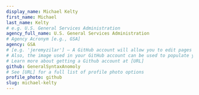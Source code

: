 ```yaml
---
display_name: Michael Kelty
first_name: Michael
last_name: Kelty
# e.g. U.S. General Services Administration
agency_full_name: U.S. General Services Administration
# Agency Acronym [e.g., GSA]
agency: GSA
# [e.g. 'jeremyzilar'] — A GitHub account will allow you to edit pages on Digital.gov.
# Also, the image used in your GitHub account can be used to populate your digital.gov profile photo.
# Learn more about getting a Github account at [URL]
github: GeneralSyntaxAnomoly
# See [URL] for a full list of profile photo options
profile_photo: github
slug: michael-kelty
---
```

